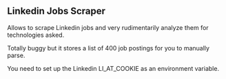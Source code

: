 Linkedin Jobs Scraper
---

Allows to scrape Linkedin jobs and very rudimentarily analyze them for
technologies asked.

Totally buggy but it stores a list of 400 job postings for you to manually
parse.

You need to set up the Linkedin LI_AT_COOKIE as an environment variable.
